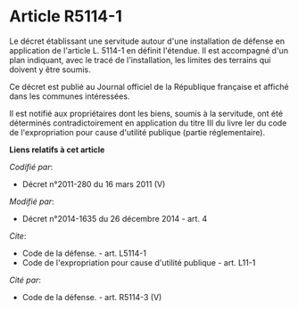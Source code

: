 # Article R5114-1

Le décret établissant une servitude autour d'une installation de défense en application de l'article L. 5114-1 en définit
l'étendue. Il est accompagné d'un plan indiquant, avec le tracé de l'installation, les limites des terrains qui doivent y
être soumis. 

Ce décret est publié au Journal officiel de la République française et affiché dans les communes intéressées. 

Il est notifié aux propriétaires dont les biens, soumis à la servitude, ont été déterminés contradictoirement en application
du titre III du livre Ier du code de l'expropriation pour cause d'utilité publique (partie réglementaire).

**Liens relatifs à cet article**

_Codifié par_:

  - Décret n°2011-280 du 16 mars 2011 (V)

_Modifié par_:

  - Décret n°2014-1635 du 26 décembre 2014 - art. 4

_Cite_:

  - Code de la défense. - art. L5114-1
  - Code de l'expropriation pour cause d'utilité publique - art. L11-1

_Cité par_:

  - Code de la défense. - art. R5114-3 (V)

